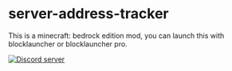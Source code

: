 # server-address-tracker
This is a minecraft: bedrock edition mod, you can launch this with blocklauncher or blocklauncher pro.

<a href="https://stimomc.de/discord"><img src="https://discordapp.com/api/guilds/664707991974576137/embed.png" alt="Discord server"/></a>
